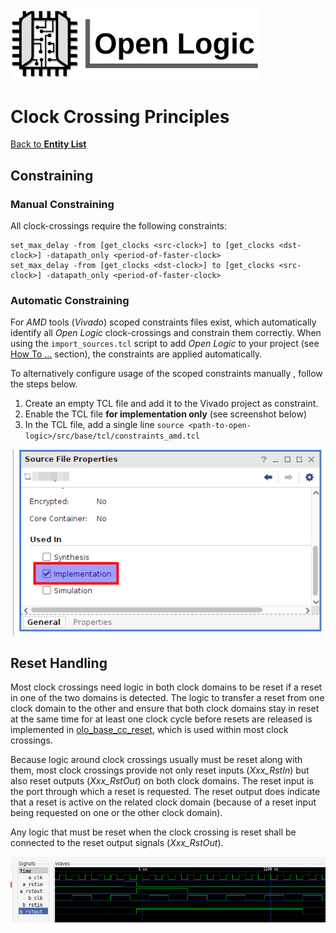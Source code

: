 <img src="../Logo.png" alt="Logo" width="400">

# Clock Crossing Principles

[Back to **Entity List**](../EntityList.md)

## Constraining

### Manual Constraining

All clock-crossings require the following constraints:

```
set_max_delay -from [get_clocks <src-clock>] to [get_clocks <dst-clock>] -datapath_only <period-of-faster-clock>
set_max_delay -from [get_clocks <dst-clock>] to [get_clocks <src-clock>] -datapath_only <period-of-faster-clock>
```

### Automatic Constraining

For *AMD* tools (*Vivado*) scoped constraints files exist, which automatically identify all *Open Logic* clock-crossings and constrain them correctly. When using the `import_sources.tcl` script to add *Open Logic* to your project (see [How To ...](../HowTo.md) section), the constraints are applied automatically.

To alternatively configure usage of the scoped constraints manually , follow the steps below.

1. Create an empty TCL file and add it to the Vivado project as constraint.
2. Enable the TCL file **for implementation only** (see screenshot below)
3. In the TCL file, add a single line `source <path-to-open-logic>/src/base/tcl/constraints_amd.tcl`

![auto constraining](./clock_crossings/auto_constraining.png)



## Reset Handling

Most clock crossings need logic in both clock domains to be reset if a reset in one of the two domains is detected. The logic to transfer a reset from one clock domain to the other and ensure that both clock domains stay in reset at the same time for at least one clock cycle before resets are released is implemented in [olo_base_cc_reset](./olo_base_cc_reset.md), which is used within most clock crossings.

Because logic around clock crossings usually must be reset along with them, most clock crossings provide not only reset inputs (*Xxx_RstIn*) but also reset outputs (*Xxx_RstOut*) on both clock domains. The reset input is the port through which a reset is requested. The reset output does indicate that a reset is active on the related clock domain (because of a reset input being requested on one or the other clock domain). 

Any logic that must be reset when the clock crossing is reset shall be connected to the reset output signals (*Xxx_RstOut*).

![Reset CC](./clock_crossings/reset_cc.png)

